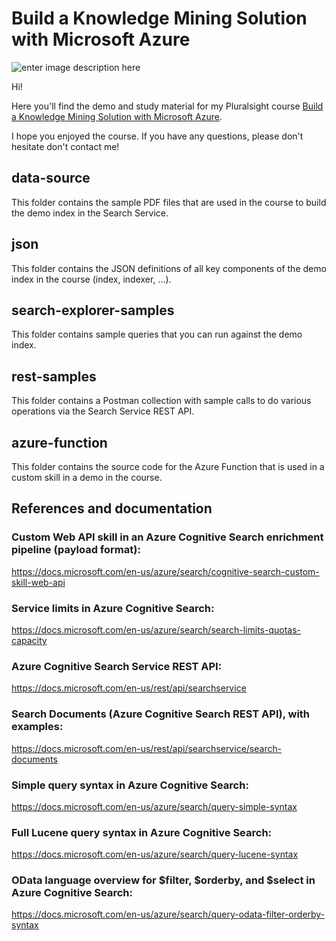 # Build a Knowledge Mining Solution with Microsoft Azure

![enter image description here](https://www.pluralsight.com/content/dam/pluralsight/newsroom/brand-assets/logos/pluralsight-logo-vrt-color-2.png)  

Hi!

Here you'll find the demo and study material for my Pluralsight course [Build a Knowledge Mining Solution with Microsoft Azure](https://pluralsight.pxf.io/knowledge-mining).

I hope you enjoyed the course. If you have any questions, please don't hesitate don't contact me!

## data-source

This folder contains the sample PDF files that are used in the course to build the demo index in the Search Service.

## json

This folder contains the JSON definitions of all key components of the demo index in the course (index, indexer, ...).

## search-explorer-samples

This folder contains sample queries that you can run against the demo index.

## rest-samples

This folder contains a Postman collection with sample calls to do various operations via the Search Service REST API.

## azure-function

This folder contains the source code for the Azure Function that is used in a custom skill in a demo in the course.

## References and documentation

### Custom Web API skill in an Azure Cognitive Search enrichment pipeline (payload format):

https://docs.microsoft.com/en-us/azure/search/cognitive-search-custom-skill-web-api

### Service limits in Azure Cognitive Search:

https://docs.microsoft.com/en-us/azure/search/search-limits-quotas-capacity

### Azure Cognitive Search Service REST API:

https://docs.microsoft.com/en-us/rest/api/searchservice

### Search Documents (Azure Cognitive Search REST API), with examples:

https://docs.microsoft.com/en-us/rest/api/searchservice/search-documents

### Simple query syntax in Azure Cognitive Search:

https://docs.microsoft.com/en-us/azure/search/query-simple-syntax

### Full Lucene query syntax in Azure Cognitive Search:

https://docs.microsoft.com/en-us/azure/search/query-lucene-syntax

### OData language overview for $filter, $orderby, and $select in Azure Cognitive Search:

https://docs.microsoft.com/en-us/azure/search/query-odata-filter-orderby-syntax
